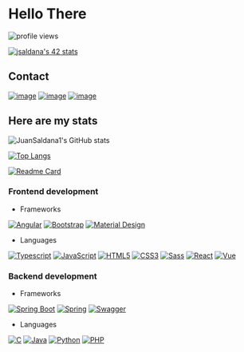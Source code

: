# Hello There

![profile views](https://komarev.com/ghpvc/?username=JuanSaldana1&color=green&style=flat-square)

[![jsaldana's 42 stats](https://badge42.vercel.app/api/v2/cl92h2f1300590gmkrd68jrxq/stats?cursusId=21&coalitionId=175)](https://github.com/JaeSeoKim/badge42)

## Contact

[![image](https://img.shields.io/badge/Gmail-D14836?style=for-the-badge&logo=gmail&logoColor=white)](mailto:saldana.juan.2002@gmail.com) [![image](https://img.shields.io/badge/LinkedIn-0077B5?style=for-the-badge&logo=linkedin&logoColor=white)](https://www.linkedin.com/in/juan-salda%C3%B1a-rived-62a31a1b9/) [![image](https://img.shields.io/badge/Twitter-1DA1F2?style=for-the-badge&logo=twitter&logoColor=white)](https://www.linkedin.com/in/juan-salda%C3%B1a-rived-62a31a1b9/)

## Here are my stats

![JuanSaldana1's GitHub stats](https://github-readme-stats.vercel.app/api?username=JuanSaldana1&theme=onedark&show_icons=true&include_all_commits=true&disable_animations=false)

[![Top Langs](https://github-readme-stats.vercel.app/api/top-langs/?username=JuanSaldana1&langs_count=6&theme=onedark&show_icons=true&disable_animations=false)](https://github.com/JuanSaldana1)

[![Readme Card](https://github-readme-stats.vercel.app/api/pin/?username=JuanSaldana1&repo=TFGWPF&theme=onedark&show_icons=true&disable_animations=false)](https://github.com/JuanSaldana1/TFGWPF)

### Frontend development

- Frameworks

[![Angular](https://img.shields.io/badge/Angular-DD0031?style=for-the-badge&logo=angular&logoColor=white)](https://angular.io) [![Bootstrap](https://img.shields.io/badge/Bootstrap-563D7C?style=for-the-badge&logo=bootstrap&logoColor=white)](https://getbootstrap.com) [![Material Design](https://img.shields.io/badge/material%20design-757575?style=for-the-badge&logo=material%20design&logoColor=white)](https://material.angular.io)

- Languages

[![Typescript](https://img.shields.io/badge/TypeScript-007ACC?style=for-the-badge&logo=typescript&logoColor=white)](https://www.typescriptlang.org/) [![JavaScript](https://img.shields.io/badge/JavaScript-323330?style=for-the-badge&logo=javascript&logoColor=F7DF1E)](https://www.javascript.com/) [![HTML5](https://img.shields.io/badge/HTML5-E34F26?style=for-the-badge&logo=html5&logoColor=white)](https://www.w3.org/TR/html5/) [![CSS3](https://img.shields.io/badge/CSS3-1572A5?style=for-the-badge&logo=css3&logoColor=white)](https://www.w3.org/Style/CSS/current-work) [![Sass](https://img.shields.io/badge/Sass-B31B1F?style=for-the-badge&logo=sass&logoColor=white)](https://sass-lang.com) [![React](https://img.shields.io/badge/React-00D8FF?style=for-the-badge&logo=react&logoColor=white)](https://reactjs.org) [![Vue](https://img.shields.io/badge/Vue-2B3C8F?style=for-the-badge&logo=vue&logoColor=white)](https://vuejs.org)

### Backend development

- Frameworks

[![Spring Boot](https://img.shields.io/badge/Spring_Boot-F2F4F9?style=for-the-badge&logo=spring-boot)](https://spring.io/projects/spring-boot) [![Spring](https://img.shields.io/badge/Spring-6DB33F?style=for-the-badge&logo=spring&logoColor=white)](https://spring.io/) [![Swagger](https://img.shields.io/badge/Swagger-85EA2D?style=for-the-badge&logo=Swagger&logoColor=white)](https://swagger.io/)

- Languages

[![C](https://img.shields.io/badge/C-00599C?style=for-the-badge&logo=c&logoColor=white)](<https://es.wikipedia.org/wiki/C_(lenguaje_de_programaci%C3%B3n)>) [![Java](https://img.shields.io/badge/Java-ED8B00?style=for-the-badge&logo=java&logoColor=white)](https://www.java.com/es/) [![Python](https://img.shields.io/badge/Python-0072C6?style=for-the-badge&logo=python&logoColor=white)](https://www.python.org/) [![PHP](https://img.shields.io/badge/PHP-0072C6?style=for-the-badge&logo=php&logoColor=white)](https://www.php.net/)
